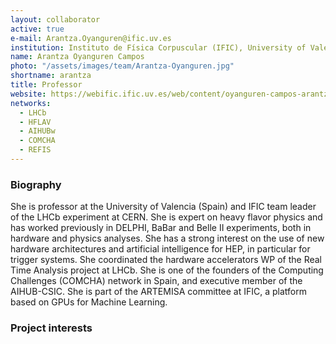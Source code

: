 ```yaml
---
layout: collaborator
active: true
e-mail: Arantza.Oyanguren@ific.uv.es
institution: Instituto de Física Corpuscular (IFIC), University of Valencia
name: Arantza Oyanguren Campos
photo: "/assets/images/team/Arantza-Oyanguren.jpg"
shortname: arantza
title: Professor
website: https://webific.ific.uv.es/web/content/oyanguren-campos-arantza
networks:
  - LHCb
  - HFLAV
  - AIHUBw
  - COMCHA
  - REFIS
---
```


### Biography
She is professor at the University of Valencia (Spain) and IFIC team leader of the LHCb experiment at CERN. She is expert on heavy flavor physics and has worked previously in DELPHI, BaBar and Belle II experiments, both in hardware and physics analyses.
She has a strong interest on the use of new hardware architectures and artificial intelligence for HEP, in particular for trigger systems. She coordinated the hardware accelerators WP of the Real Time Analysis project at LHCb. She is one of the founders of the Computing Challenges (COMCHA) network in Spain, and executive member of the AIHUB-CSIC. She is part of the ARTEMISA committee at IFIC, a platform based on GPUs for Machine Learning.

### Project interests

